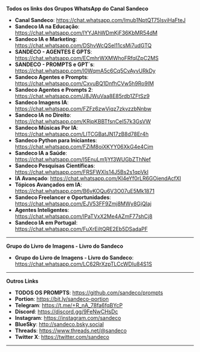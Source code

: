 **Todos os links dos Grupos WhatsApp do Canal Sandeco**

- **Canal Sandeco**: https://chat.whatsapp.com/Imub1NptQT75lsviHaFteJ
- **Sandeco IA na Educação**: https://chat.whatsapp.com/IYYJAhWDmKjF36KbMR54dM
- **Sandeco IA e Marketing**: https://chat.whatsapp.com/DShvWcQSel11csMi7udGTQ  
- **SANDECO - AGENTES E GPTS**: https://chat.whatsapp.com/ECmhrWXMWhoFRfqIZpC2MS  
- **SANDECO - PROMPTS e GPT´s**: https://chat.whatsapp.com/I0WqmA5c6Cq5CvAyvURkDy  
- **Sandeco Agentes e Prompts**: https://chat.whatsapp.com/CxvuBQ1DnfhCVw5h9Ro9IM  
- **Sandeco Agentes e Prompts 2**: https://chat.whatsapp.com/J8JWuVaa8E85rdb1ZFtSz9  
- **Sandeco Imagens IA**: https://chat.whatsapp.com/FZFz6zwViqz7zkvzzbNnbw 
- **Sandeco IA no Direito**: https://chat.whatsapp.com/KRjpKBBTfsnCeI57k3GsVW  
- **Sandeco Músicas Por IA**: https://chat.whatsapp.com/LITCGBatJN17zB8d78Er4h
- **Sandeco Python para Iniciantes**: https://chat.whatsapp.com/FZiM8oiXKYY06XkG4e4Cjm 
- **Sandeco IA a Saúde**: https://chat.whatsapp.com/I5EnuLm1jYf3WUGbZThNef
- **Sandeco Pesquisas Científicas**: https://chat.whatsapp.com/FRSFWXIs14J5Bs2s1qpVkI  
- **IA Avançado**: https://chat.whatsapp.com/Kl4eYf0rLR6GOiendAcfXI
- **Tópicos Avançados em IA**: https://chat.whatsapp.com/B6vKOQu6V3O07uE5Mk1871
- **Sandeco Freelancer e Oportunidades**: https://chat.whatsapp.com/EJV53FF9Zmj8MWy8GjQIaj
- **Agentes Inteligentes**: https://chat.whatsapp.com/IPaTVxX2Me4AZmF77shCj8
- **Sandeco IA em Portugal**: https://chat.whatsapp.com/FuXrEiItQRE2Eb5DSadaPF
---

**Grupo do Livro de Imagens - Livro do Sandeco**

- **Grupo do Livro de Imagens - Livro do Sandeco**: https://chat.whatsapp.com/LC62RrXzpTLCcWDIu84S1S

---

**Outros Links**

- **TODOS OS PROMPTS**: https://github.com/sandeco/prompts  
- **Portion**: https://bit.ly/sandeco-portion  
- **Telegram**: https://t.me/+R_nA_78fa6fqBYcP  
- **Discord**: https://discord.gg/9FeNwCHsDc  
- **Instagram**: https://instagram.com/sandeco  
- **BlueSky**: http://sandeco.bsky.social
- **Threads**: https://www.threads.net/@sandeco
- **Twitter X**: https://twitter.com/sandeco  

---
